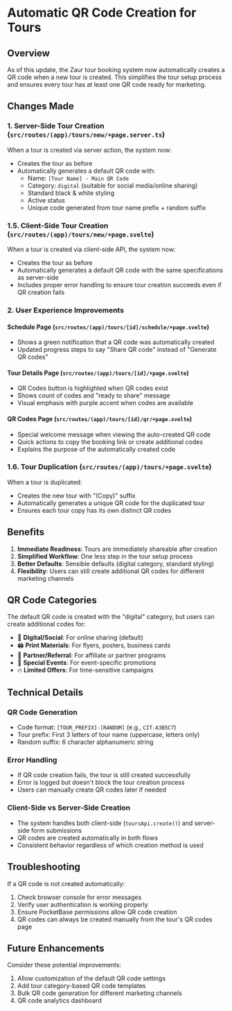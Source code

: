 # Automatic QR Code Creation for Tours

## Overview

As of this update, the Zaur tour booking system now automatically creates a QR code when a new tour is created. This simplifies the tour setup process and ensures every tour has at least one QR code ready for marketing.

## Changes Made

### 1. Server-Side Tour Creation (`src/routes/(app)/tours/new/+page.server.ts`)

When a tour is created via server action, the system now:
- Creates the tour as before
- Automatically generates a default QR code with:
  - Name: `[Tour Name] - Main QR Code`
  - Category: `digital` (suitable for social media/online sharing)
  - Standard black & white styling
  - Active status
  - Unique code generated from tour name prefix + random suffix

### 1.5. Client-Side Tour Creation (`src/routes/(app)/tours/new/+page.svelte`)

When a tour is created via client-side API, the system now:
- Creates the tour as before  
- Automatically generates a default QR code with the same specifications as server-side
- Includes proper error handling to ensure tour creation succeeds even if QR creation fails

### 2. User Experience Improvements

#### Schedule Page (`src/routes/(app)/tours/[id]/schedule/+page.svelte`)
- Shows a green notification that a QR code was automatically created
- Updated progress steps to say "Share QR code" instead of "Generate QR codes"

#### Tour Details Page (`src/routes/(app)/tours/[id]/+page.svelte`)
- QR Codes button is highlighted when QR codes exist
- Shows count of codes and "ready to share" message
- Visual emphasis with purple accent when codes are available

#### QR Codes Page (`src/routes/(app)/tours/[id]/qr/+page.svelte`)
- Special welcome message when viewing the auto-created QR code
- Quick actions to copy the booking link or create additional codes
- Explains the purpose of the automatically created code

### 1.6. Tour Duplication (`src/routes/(app)/tours/+page.svelte`)

When a tour is duplicated:
- Creates the new tour with "(Copy)" suffix
- Automatically generates a unique QR code for the duplicated tour
- Ensures each tour copy has its own distinct QR codes

## Benefits

1. **Immediate Readiness**: Tours are immediately shareable after creation
2. **Simplified Workflow**: One less step in the tour setup process
3. **Better Defaults**: Sensible defaults (digital category, standard styling)
4. **Flexibility**: Users can still create additional QR codes for different marketing channels

## QR Code Categories

The default QR code is created with the "digital" category, but users can create additional codes for:
- 📱 **Digital/Social**: For online sharing (default)
- 🖨️ **Print Materials**: For flyers, posters, business cards
- 🤝 **Partner/Referral**: For affiliate or partner programs
- 🎉 **Special Events**: For event-specific promotions
- 🔥 **Limited Offers**: For time-sensitive campaigns

## Technical Details

### QR Code Generation
- Code format: `[TOUR_PREFIX]-[RANDOM]` (e.g., `CIT-A3B5C7`)
- Tour prefix: First 3 letters of tour name (uppercase, letters only)
- Random suffix: 6 character alphanumeric string

### Error Handling
- If QR code creation fails, the tour is still created successfully
- Error is logged but doesn't block the tour creation process
- Users can manually create QR codes later if needed

### Client-Side vs Server-Side Creation
- The system handles both client-side (`toursApi.create()`) and server-side form submissions
- QR codes are created automatically in both flows
- Consistent behavior regardless of which creation method is used

## Troubleshooting

If a QR code is not created automatically:
1. Check browser console for error messages
2. Verify user authentication is working properly
3. Ensure PocketBase permissions allow QR code creation
4. QR codes can always be created manually from the tour's QR codes page

## Future Enhancements

Consider these potential improvements:
1. Allow customization of the default QR code settings
2. Add tour category-based QR code templates
3. Bulk QR code generation for different marketing channels
4. QR code analytics dashboard 